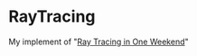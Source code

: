 # RayTracing
My implement of  "[Ray Tracing in One Weekend](https://github.com/RayTracing/raytracing.github.io)"
